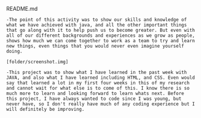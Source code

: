 README.md
    
    -The point of this activity was to show our skills and knowledge of what we have achieved with java, and all the other important things that go along with it to help push us to become greater. But even with all of our different backgrounds and experiences as we grow as people, shows how much we can come together to work as a team to try and learn new things, even things that you would never even imagine yourself doing.

    [folder/screenshot.img]  
    
    -This project was to show what I have learned in the past week with JAVA, and also what I have learned including HTML, and CSS. Even would say that learned a lot in my first four weeks in this of my research and cannot wait for what else is to come of this. I know there is so much more to learn and looking forward to learn whats next. Before this project, I have always wanted to code since I was young, but never have, so I don't really have much of any coding experience but I will definitely be improving.

    